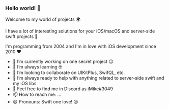 ### Hello world! 👋

Welcome to my world of projects 🌍

I have a lot of interesting solutions for your iOS/macOS and server-side swift projects 🚀

I'm programming from 2004 and I'm in love with iOS development since 2010 ❤️

- 🔭 I’m currently working on one secret project 😜
- 🌱 I’m always learning 🤓
- 👯 I’m looking to collaborate on UIKitPlus, SwifQL, etc.
- 🍻 I’m always ready to help with anything related to server-side swift and my iOS libs
- 💬 Feel free to find me in Discord as iMike#3049
- 📫 How to reach me: ...
- 😄 Pronouns: Swift one love! 😍
